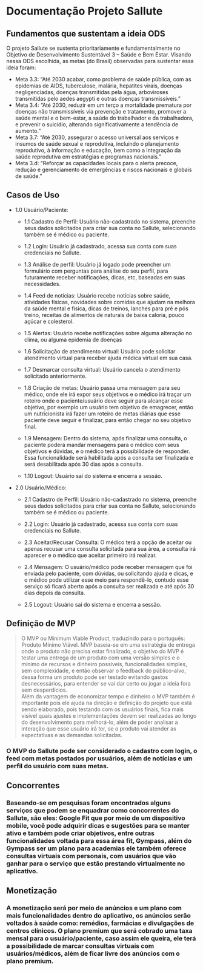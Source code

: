 # Documentação Projeto Sallute

## Fundamentos que sustentam a ideia ODS 

O  projeto Sallute se sustenta prioritariamente e fundamentalmente no Objetivo de Desenvolvimento Sustentável 3 – Saúde e Bem Estar. Visando nessa ODS escolhida, as metas (do Brasil) observadas para sustentar essa ideia foram:
- Meta 3.3: “Até 2030 acabar, como problema de saúde pública, com as epidemias de AIDS, tuberculose, malária, hepatites virais, doenças negligenciadas, doenças transmitidas pela água, arboviroses transmitidas pelo aedes aegypti e outras doenças transmissíveis.”
- Meta 3.4: “Até 2030, reduzir em um terço a mortalidade prematura por doenças não transmissíveis via prevenção e tratamento, promover a saúde mental e o bem-estar, a saúde do trabalhador e da trabalhadora, e prevenir o suicídio, alterando significativamente a tendência de aumento.”
- Meta 3.7: “Até 2030, assegurar o acesso universal aos serviços e insumos de saúde sexual e reprodutiva, incluindo o planejamento reprodutivo, à informação e educação, bem como a integração da saúde reprodutiva em estratégias e programas nacionais.”
- Meta 3.d: “Reforçar as capacidades locais para o alerta precoce, redução e gerenciamento de emergências e riscos nacionais e globais de saúde.”


## Casos de Uso

- 1.0 Usuário/Paciente:

    - 1.1 Cadastro de Perfil: Usuário não-cadastrado no sistema, preenche seus dados solicitados para criar sua conta no Sallute, selecionando também se é médico ou paciente. 

    - 1.2 Login: Usuário já cadastrado, acessa sua conta com suas credenciais no  Sallute.

    - 1.3 Análise de perfil: Usuário já logado pode preencher um formulário com perguntas para análise do seu perfil, para futuramente receber notificações, dicas, etc, baseadas em suas necessidades.

    - 1.4 Feed de notícias: Usuário recebe notícias sobre saúde, atividades físicas, novidades sobre comidas que ajudam na melhora da saúde mental e física, dicas de treinos, lanches para pré e pós treino, receitas de alimentos de naturais de baixa caloria, pouco açúcar e colesterol.

    - 1.5 Alertas: Usuário recebe notificações sobre alguma alteração no clima, ou alguma epidemia de doenças

    - 1.6 Solicitação de atendimento virtual: Usuário pode solicitar atendimento virtual para receber ajuda médica virtual em sua casa.

    - 1.7 Desmarcar consulta virtual: Usuário cancela o atendimento solicitado anteriormente. 

    - 1.8 Criação de metas: Usuário passa uma mensagem para seu médico, onde ele irá expor seus objetivos e o médico irá traçar um roteiro onde o paciente/usuário deve seguir para alcançar esse objetivo, por exemplo um usuário tem objetivo de emagrecer, então um nutricionista irá fazer um roteiro de metas diárias que esse paciente deve seguir e finalizar, para então chegar no seu objetivo final.

    - 1.9 Mensagem: Dentro do sistema, após finalizar uma consulta, o paciente poderá mandar mensagens para o médico com seus objetivos e dúvidas, e o médico terá a possibilidade de responder. Essa funcionalidade será habilitada após a consulta ser finalizada e será desabilitada após 30 dias após a consulta.

    - 1.10  Logout: Usuário sai do sistema e encerra a sessão.


- 2.0 Usuário/Médico:

    - 2.1 Cadastro de Perfil: Usuário não-cadastrado no sistema, preenche seus dados solicitados para criar sua conta no Sallute, selecionando também se é médico ou paciente. 

    - 2.2 Login: Usuário já cadastrado, acessa sua conta com suas credenciais no  Sallute.

    - 2.3 Aceitar/Recusar Consulta: O médico terá a opção de aceitar ou apenas recusar uma consulta solicitada para sua área, a consulta irá aparecer e o médico que aceitar primeiro irá realizar.

    - 2.4 Mensagem:  O usuário/médico pode receber mensagem que foi enviada pelo paciente, com dúvidas, ou solicitando ajuda e dicas, e o médico pode utilizar esse meio para respondê-lo, contudo esse serviço só ficará aberto após a consulta ser realizada e até após 30 dias depois da consulta.

    - 2.5 Logout: Usuário sai do sistema e encerra a sessão.


## Definição de MVP

> O MVP ou Minimum Viable Product, traduzindo para o português: Produto Mínimo Viável. MVP baseia-se em uma estratégia de entrega onde o produto não precisa estar finalizado, o objetivo do MVP é testar uma entrega de um produto com uma versão simples e o mínimo de recursos e dinheiro possíveis, funcionalidades simples, sem complexidade, e então observar o feedback do público-alvo, dessa forma um produto pode ser testado evitando gastos desnecessários, para entender se vai dar certo ou jogar a ideia fora sem desperdícios.  
> Além da vantagem de economizar tempo e dinheiro o MVP também é importante pois ele ajuda na direção e definição do projeto que está sendo elaborado, pois testando com os usuários finais, fica mais visível quais ajustes e implementações devem ser realizadas ao longo do desenvolvimento para melhorá-lo, além de poder analisar a interação que esse usuário irá ter, se o produto vai atender as expectativas e as demandas solicitadas. 

### O MVP do Sallute pode ser considerado o cadastro com login, o feed com metas postados por usuários, além de notícias e um perfil do usuário com suas metas. 


## Concorrentes

### Baseando-se em pesquisas foram encontrados alguns serviços que podem se enquadrar como concorrentes do Sallute, são eles: Google Fit que por meio de um dispositivo mobile, você pode adquirir dicas e sugestões para se manter ativo e também pode criar objetivos, entre outras funcionalidades voltada para essa área fit, Gympass, além do Gympass ser um plano para academias ele também oferece consultas virtuais com personais, com usuários que vão ganhar para o serviço que estão prestando virtualmente no aplicativo.


## Monetização

### A monetização será por meio de anúncios e um plano com mais funcionalidades dentro do aplicativo, os anúncios serão voltados à saúde como: remédios, farmácias e divulgações de centros clínicos. O plano premium que será cobrado uma taxa mensal para o usuário/paciente, caso assim ele queira, ele terá a possibilidade de marcar consultas virtuais com usuários/médicos, além de ficar livre dos anúncios com o plano premium.